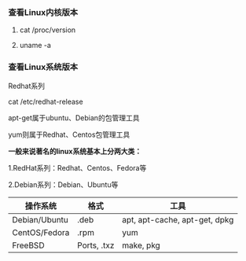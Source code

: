 ### 查看Linux内核版本

1. cat /proc/version

2. uname -a

### 查看Linux系统版本

Redhat系列

cat /etc/redhat-release





apt-get属于ubuntu、Debian的包管理工具

yum则属于Redhat、Centos包管理工具



**一般来说著名的linux系统基本上分两大类：**

1.RedHat系列：Redhat、Centos、Fedora等

2.Debian系列：Debian、Ubuntu等

| 操作系统      | 格式        | 工具                          |
| ------------- | ----------- | ----------------------------- |
| Debian/Ubuntu | .deb        | apt, apt-cache, apt-get, dpkg |
| CentOS/Fedora | .rpm        | yum                           |
| FreeBSD       | Ports, .txz | make, pkg                     |

